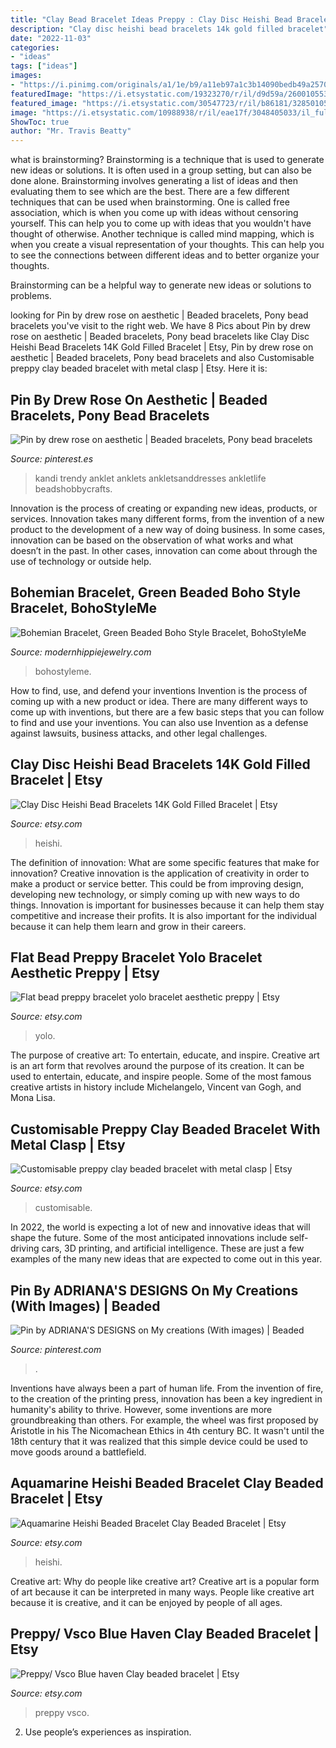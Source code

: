 ```yaml
---
title: "Clay Bead Bracelet Ideas Preppy : Clay Disc Heishi Bead Bracelets 14k Gold Filled Bracelet"
description: "Clay disc heishi bead bracelets 14k gold filled bracelet"
date: "2022-11-03"
categories:
- "ideas"
tags: ["ideas"]
images:
- "https://i.pinimg.com/originals/a1/1e/b9/a11eb97a1c3b14090bedb49a2570dda5.jpg"
featuredImage: "https://i.etsystatic.com/19323270/r/il/d9d59a/2600105531/il_1588xN.2600105531_lru1.jpg"
featured_image: "https://i.etsystatic.com/30547723/r/il/b86181/3285010507/il_fullxfull.3285010507_iz8u.jpg"
image: "https://i.etsystatic.com/10988938/r/il/eae17f/3048405033/il_fullxfull.3048405033_mqi6.jpg"
ShowToc: true
author: "Mr. Travis Beatty"
---
```



what is brainstorming?
Brainstorming is a technique that is used to generate new ideas or solutions. It is often used in a group setting, but can also be done alone. Brainstorming involves generating a list of ideas and then evaluating them to see which are the best.
There are a few different techniques that can be used when brainstorming. One is called free association, which is when you come up with ideas without censoring yourself. This can help you to come up with ideas that you wouldn't have thought of otherwise. Another technique is called mind mapping, which is when you create a visual representation of your thoughts. This can help you to see the connections between different ideas and to better organize your thoughts.

Brainstorming can be a helpful way to generate new ideas or solutions to problems.

	

		
looking for Pin by drew rose on aesthetic | Beaded bracelets, Pony bead bracelets you've visit to the right web. We have 8 Pics about Pin by drew rose on aesthetic | Beaded bracelets, Pony bead bracelets like Clay Disc Heishi Bead Bracelets 14K Gold Filled Bracelet | Etsy, Pin by drew rose on aesthetic | Beaded bracelets, Pony bead bracelets and also Customisable preppy clay beaded bracelet with metal clasp | Etsy. Here it is:
		
    
## Pin By Drew Rose On Aesthetic | Beaded Bracelets, Pony Bead Bracelets

<img loading=lazy src="https://i.pinimg.com/originals/4a/72/4e/4a724e5165540c49097ba19b08150797.jpg" onerror="this.onerror=null;this.src='https://tse2.mm.bing.net/th?id=OIP.R2fpElUDXqEfV6aR5riS2QHaHY&amp;pid=15.1';" alt="Pin by drew rose on aesthetic | Beaded bracelets, Pony bead bracelets">

_Source: pinterest.es_

>kandi trendy anklet anklets ankletsanddresses ankletlife beadshobbycrafts. 

	

Innovation is the process of creating or expanding new ideas, products, or services. Innovation takes many different forms, from the invention of a new product to the development of a new way of doing business. In some cases, innovation can be based on the observation of what works and what doesn’t in the past. In other cases, innovation can come about through the use of technology or outside help.

    
## Bohemian Bracelet, Green Beaded Boho Style Bracelet, BohoStyleMe

<img loading=lazy src="https://i.etsystatic.com/5446790/r/il/dd0bf2/2517572807/il_fullxfull.2517572807_qqj5.jpg" onerror="this.onerror=null;this.src='https://tse3.mm.bing.net/th?id=OIP.DeP77X9e1Hz7UaMiLX8CrwHaHC&amp;pid=15.1';" alt="Bohemian Bracelet, Green Beaded Boho Style Bracelet, BohoStyleMe">

_Source: modernhippiejewelry.com_

>bohostyleme. 

	

How to find, use, and defend your inventions
Invention is the process of coming up with a new product or idea. There are many different ways to come up with inventions, but there are a few basic steps that you can follow to find and use your inventions. You can also use Invention as a defense against lawsuits, business attacks, and other legal challenges.

    
## Clay Disc Heishi Bead Bracelets 14K Gold Filled Bracelet | Etsy

<img loading=lazy src="https://i.etsystatic.com/19323270/r/il/d9d59a/2600105531/il_1588xN.2600105531_lru1.jpg" onerror="this.onerror=null;this.src='https://tse4.mm.bing.net/th?id=OIP.upmNxbgKzpbwebIYmhP81wHaJ3&amp;pid=15.1';" alt="Clay Disc Heishi Bead Bracelets 14K Gold Filled Bracelet | Etsy">

_Source: etsy.com_

>heishi. 

	

The definition of innovation: What are some specific features that make for innovation?
Creative innovation is the application of creativity in order to make a product or service better. This could be from improving design, developing new technology, or simply coming up with new ways to do things. Innovation is important for businesses because it can help them stay competitive and increase their profits. It is also important for the individual because it can help them learn and grow in their careers.

    
## Flat Bead Preppy Bracelet Yolo Bracelet Aesthetic Preppy | Etsy

<img loading=lazy src="https://i.etsystatic.com/30547723/r/il/b86181/3285010507/il_fullxfull.3285010507_iz8u.jpg" onerror="this.onerror=null;this.src='https://tse3.mm.bing.net/th?id=OIP.ATnenT0Gb0CLNnLXi9zwDgHaJ4&amp;pid=15.1';" alt="Flat bead preppy bracelet yolo bracelet aesthetic preppy | Etsy">

_Source: etsy.com_

>yolo. 

	

The purpose of creative art: To entertain, educate, and inspire.
Creative art is an art form that revolves around the purpose of its creation. It can be used to entertain, educate, and inspire people. Some of the most famous creative artists in history include Michelangelo, Vincent van Gogh, and Mona Lisa.

    
## Customisable Preppy Clay Beaded Bracelet With Metal Clasp | Etsy

<img loading=lazy src="https://i.etsystatic.com/31326614/r/il/7e6637/3277808298/il_fullxfull.3277808298_q7k2.jpg" onerror="this.onerror=null;this.src='https://tse3.mm.bing.net/th?id=OIP.rOHNs3QZjUXJm-LClWPs1AHaJ4&amp;pid=15.1';" alt="Customisable preppy clay beaded bracelet with metal clasp | Etsy">

_Source: etsy.com_

>customisable. 

	

In 2022, the world is expecting a lot of new and innovative ideas that will shape the future. Some of the most anticipated innovations include self-driving cars, 3D printing, and artificial intelligence. These are just a few examples of the many new ideas that are expected to come out in this year.

    
## Pin By ADRIANA&#039;S DESIGNS On My Creations (With Images) | Beaded

<img loading=lazy src="https://i.pinimg.com/originals/a1/1e/b9/a11eb97a1c3b14090bedb49a2570dda5.jpg" onerror="this.onerror=null;this.src='https://tse1.mm.bing.net/th?id=OIP.c-Jd4rwlP3X52GVwxRZTJQHaHe&amp;pid=15.1';" alt="Pin by ADRIANA&#039;S DESIGNS on My creations (With images) | Beaded">

_Source: pinterest.com_

>. 

	

Inventions have always been a part of human life. From the invention of fire, to the creation of the printing press, innovation has been a key ingredient in humanity's ability to thrive. However, some inventions are more groundbreaking than others. For example, the wheel was first proposed by Aristotle in his The Nicomachean Ethics in 4th century BC. It wasn't until the 18th century that it was realized that this simple device could be used to move goods around a battlefield.

    
## Aquamarine Heishi Beaded Bracelet Clay Beaded Bracelet | Etsy

<img loading=lazy src="https://i.etsystatic.com/10988938/r/il/eae17f/3048405033/il_fullxfull.3048405033_mqi6.jpg" onerror="this.onerror=null;this.src='https://tse4.mm.bing.net/th?id=OIP.D9DFlYrZee7EUFsTjkRApgHaJ4&amp;pid=15.1';" alt="Aquamarine Heishi Beaded Bracelet Clay Beaded Bracelet | Etsy">

_Source: etsy.com_

>heishi. 

	

Creative art: Why do people like creative art?
Creative art is a popular form of art because it can be interpreted in many ways. People like creative art because it is creative, and it can be enjoyed by people of all ages.

    
## Preppy/ Vsco Blue Haven Clay Beaded Bracelet | Etsy

<img loading=lazy src="https://i.etsystatic.com/27798001/r/il/aa44ef/3225494266/il_1588xN.3225494266_5tv1.jpg" onerror="this.onerror=null;this.src='https://tse4.mm.bing.net/th?id=OIP.fRZN-QLZ7IQHrK64sZHQjwHaJ3&amp;pid=15.1';" alt="Preppy/ Vsco Blue haven Clay beaded bracelet | Etsy">

_Source: etsy.com_

>preppy vsco. 

	

2. Use people’s experiences as inspiration.

